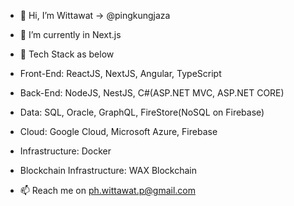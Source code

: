 - 👋 Hi, I’m Wittawat -> @pingkungjaza

- 🌱 I’m currently in Next.js

- 💼 Tech Stack as below
- Front-End: ReactJS, NextJS, Angular, TypeScript
- Back-End: NodeJS, NestJS, C#(ASP.NET MVC, ASP.NET CORE)
- Data: SQL, Oracle, GraphQL, FireStore(NoSQL on Firebase)
- Cloud: Google Cloud, Microsoft Azure, Firebase
- Infrastructure: Docker
- Blockchain Infrastructure: WAX Blockchain

- 📫 Reach me on ph.wittawat.p@gmail.com
